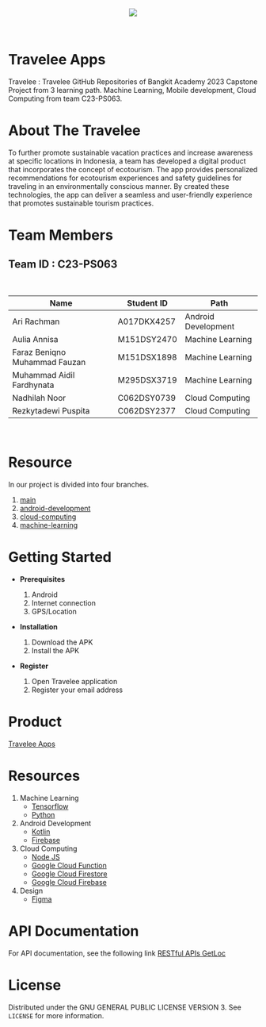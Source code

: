 <br />
<p align="center">
  <a href="#">
    <img src="logo/logo_travelee.png">
  </a>
</p>
<br>

# Travelee Apps

Travelee : Travelee GitHub Repositories of Bangkit Academy 2023 Capstone Project from 3 learning path. Machine Learning, Mobile development, Cloud Computing from team C23-PS063.

# About The Travelee

To further promote sustainable vacation practices and increase awareness at specific locations in Indonesia, a team has developed a digital product that incorporates the concept of ecotourism. The app provides personalized recommendations for ecotourism experiences and safety guidelines for traveling in an environmentally conscious manner. By created these technologies, the app can deliver a seamless and user-friendly experience that promotes sustainable tourism practices. 


# Team Members

## Team ID : C23-PS063

<br>

| Name                              | Student ID | Path                |
| ----------------------------------| ---------- | ------------------- |
| Ari Rachman                       | A017DKX4257| Android Development |
| Aulia Annisa                      | M151DSY2470| Machine Learning    |
| Faraz Beniqno Muhammad Fauzan     | M151DSX1898| Machine Learning    |
| Muhammad Aidil Fardhynata         | M295DSX3719| Machine Learning    |
| Nadhilah Noor                     | C062DSY0739| Cloud Computing     |
| Rezkytadewi Puspita               | C062DSY2377| Cloud Computing     |

<br>

# Resource

In our project is divided into four branches.

1. [main](https://github.com/c062dsy0739/project-capstone-travelee/tree/main)
2. [android-development](https://github.com/c062dsy0739/project-capstone-travelee/mobile-development)
3. [cloud-computing](https://github.com/c062dsy0739/project-capstone-travelee/tree/cloud-computing)
4. [machine-learning](https://github.com/c062dsy0739/project-capstone-travelee/tree/machine-learning)

# Getting Started

- **Prerequisites**

  1.  Android
  2.  Internet connection
  3.  GPS/Location

- **Installation**

  1.  Download the APK
  2.  Install the APK

- **Register**

  1.  Open Travelee application
  2.  Register your email address


# Product
[Travelee Apps](./apk)


# Resources

1. Machine Learning
   - [Tensorflow](https://www.tensorflow.org/)
   - [Python](https://www.python.org/)
2. Android Development
   - [Kotlin](https://kotlinlang.org/)
   - [Firebase](https://firebase.google.com/)
3. Cloud Computing
   - [Node JS](https://nodejs.org/en)
   - [Google Cloud Function](https://cloud.google.com/functions)
   - [Google Cloud Firestore](https://cloud.google.com/firestore)
   - [Google Cloud Firebase](https://cloud.google.com/firebase)
4. Design
   - [Figma](https://www.figma.com/...)

# API Documentation

For API documentation, see the following link [RESTful APIs GetLoc](./restful-apis)

# License

Distributed under the GNU GENERAL PUBLIC LICENSE VERSION 3. See `LICENSE` for more information.
